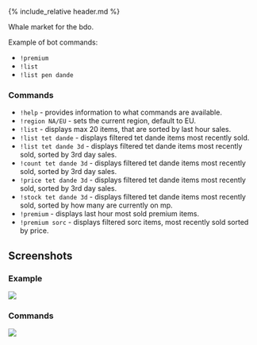 {% include_relative header.md %}

Whale market for the bdo.

Example of bot commands:
- `!premium`
- `!list`
- `!list pen dande`

### Commands
- `!help` - provides information to what commands are available.
- `!region NA/EU` - sets the current region, default to EU.
- `!list` - displays max 20 items, that are sorted by last hour sales.
- `!list tet dande` - displays filtered tet dande items most recently sold.
- `!list tet dande 3d` - displays filtered tet dande items most recently sold, sorted by 3rd day sales.
- `!count tet dande 3d` - displays filtered tet dande items most recently sold, sorted by 3rd day sales.
- `!price tet dande 3d` - displays filtered tet dande items most recently sold, sorted by 3rd day sales.
- `!stock tet dande 3d` - displays filtered tet dande items most recently sold, sorted by how many are currently on mp.
- `!premium` - displays last hour most sold premium items.
- `!premium sorc` - displays filtered sorc items, most recently sold sorted by price.

## Screenshots

<section class='flex col'>
<section markdown="1">

### Example

<img src='https://media.discordapp.net/attachments/223778593711456256/774599007796199424/unknown.png' class="zoom" />

</section>
<section markdown="1">

### Commands

<img src='https://media.discordapp.net/attachments/223778593711456256/774611824884056094/unknown.png' class='zoom'/>

</section>
</section>

